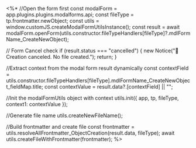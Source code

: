 <%*
//Open the form first
const modalForm = app.plugins.plugins.modalforms.api;
const fileType = tp.frontmatter.newObject;
const utils = window.customJS.createModalFormUtilsInstance();
const result = await modalForm.openForm(utils.constructor.fileTypeHandlers[fileType]?.mdlFormName_CreateNewObject);

// Form Cancel check
if (result.status === "cancelled") {
  new Notice("🚫 Creation canceled. No file created.");
  return;
}

//Extract context from the modal form result dynamically
const contextField = utils.constructor.fileTypeHandlers[fileType].mdlFormName_CreateNewObject_fieldMap.title;
const contextValue = result.data?.[contextField] || "";

//Init the modalFormUtils object with context 
utils.init({ app, tp, fileType, context1: contextValue });

//Generate file name
utils.createNewFileName();

//Build frontmatter and create file
const frontmatter = utils.resolveAllFrontmatter_ObjectCreation(result.data, fileType);
await utils.createFileWithFrontmatter(frontmatter);
%>